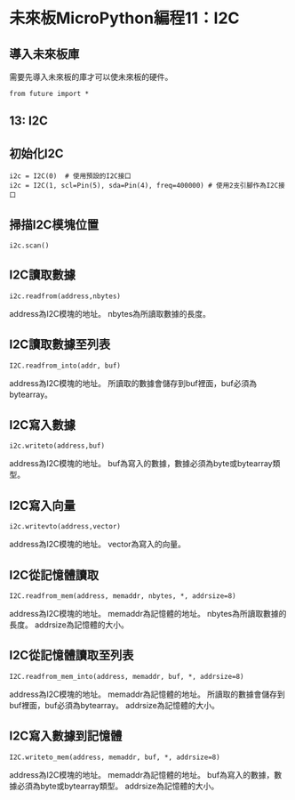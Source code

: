 # 未來板MicroPython編程11：I2C

## 導入未來板庫

需要先導入未來板的庫才可以使未來板的硬件。

    from future import *

## 13: I2C

## 初始化I2C

    i2c = I2C(0)  # 使用預設的I2C接口
    i2c = I2C(1, scl=Pin(5), sda=Pin(4), freq=400000) # 使用2支引腳作為I2C接口

## 掃描I2C模塊位置

    i2c.scan()

## I2C讀取數據

    i2c.readfrom(address,nbytes)

address為I2C模塊的地址。
nbytes為所讀取數據的長度。

## I2C讀取數據至列表

    I2C.readfrom_into(addr, buf)

address為I2C模塊的地址。
所讀取的數據會儲存到buf裡面，buf必須為bytearray。

## I2C寫入數據

    i2c.writeto(address,buf)

address為I2C模塊的地址。
buf為寫入的數據，數據必須為byte或bytearray類型。

## I2C寫入向量

    i2c.writevto(address,vector)

address為I2C模塊的地址。
vector為寫入的向量。

## I2C從記憶體讀取

    I2C.readfrom_mem(address, memaddr, nbytes, *, addrsize=8)

address為I2C模塊的地址。
memaddr為記憶體的地址。
nbytes為所讀取數據的長度。
addrsize為記憶體的大小。

## I2C從記憶體讀取至列表

    I2C.readfrom_mem_into(address, memaddr, buf, *, addrsize=8)

address為I2C模塊的地址。
memaddr為記憶體的地址。
所讀取的數據會儲存到buf裡面，buf必須為bytearray。
addrsize為記憶體的大小。

## I2C寫入數據到記憶體

    I2C.writeto_mem(address, memaddr, buf, *, addrsize=8)

address為I2C模塊的地址。
memaddr為記憶體的地址。
buf為寫入的數據，數據必須為byte或bytearray類型。
addrsize為記憶體的大小。